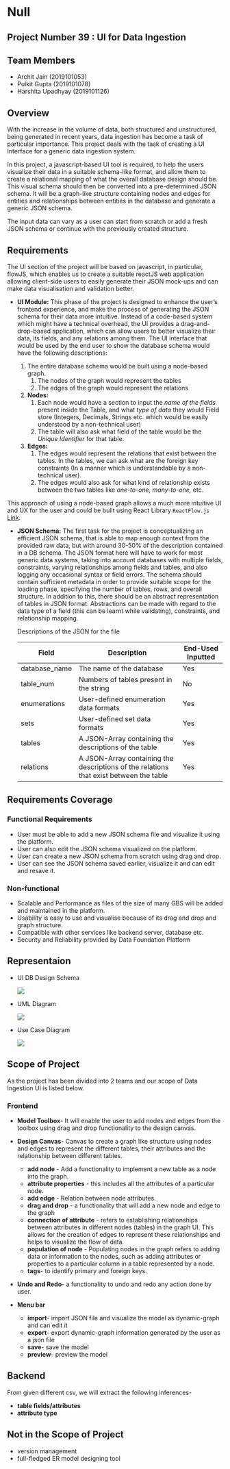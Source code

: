 # Null
## Project Number 39 : UI for Data Ingestion
## Team Members
+ Archit Jain (2019101053)
+ Pulkit Gupta (2019101078)
+ Harshita Upadhyay (2019101126)

## Overview
With the increase in the volume of data, both structured and unstructured, being generated in recent years, data ingestion has become a task of particular importance. This project deals with the task of creating a UI Interface for a generic data ingestion system.

In this project, a javascript-based UI tool is required, to help the users visualize their data in a suitable schema-like format, and allow them to create a relational mapping of what the overall database design should be. This visual schema should then be converted into a pre-determined JSON schema. It will be a graph-like structure containing nodes and edges for entities and relationships between entities in the database and generate a generic JSON schema.

The input data can vary as a user can start from scratch or add a fresh JSON schema or continue with the previously created structure.

## Requirements
The UI section of the project will be based on javascript, in particular, flowJS, which enables us to create a suitable reactJS web application allowing client-side users to easily generate their JSON mock-ups and can make data visualisation and validation better.
- **UI Module:**
This phase of the project is designed to enhance the user’s frontend experience, and make the process of generating the JSON schema for their data more intuitive. Instead of a code-based system which might have a technical overhead, the UI provides a drag-and-drop-based application, which can allow users to better visualize their data, its fields, and any relations among them. 
The UI interface that would be used by the end user to show the database schema would have the following descriptions:

    1. The entire database schema would be built using a node-based graph.
        1. The nodes of the graph would represent the tables
        2. The edges of the graph would represent the relations
    2. **Nodes:**
        1. Each node would have a section to input the *name of the fields* present inside the Table, and what *type of data* they would Field store (Integers, Decimals, Strings etc. which would be easily understood by a non-technical user)
        2. The table will also ask what field of the table would be the *Unique Identifier* for that table.
    3. **Edges:**
        1. The edges would represent the relations that exist between the tables. In the tables, we can ask what are the foreign key constraints (In a manner which is understandable by a non-technical user).
        2. The edges would also ask for what kind of relationship exists between the two tables like *one-to-one, many-to-one,* etc. 

This approach of using a node-based graph allows a much more intuitive UI and UX for the user and could be built using React Library `ReactFlow.js` [Link](https://reactflow.dev/).
- **JSON Schema:**
The first task for the project is conceptualizing an efficient JSON schema, that is able to map enough context from the provided raw data, but with around 30-50% of the description contained in a DB schema. The JSON format here will have to work for most generic data systems, taking into account databases with multiple fields, constraints, varying relationships among fields and tables, and also logging any occasional syntax or field errors.
The schema should contain sufficient metadata in order to provide suitable scope for the loading phase, specifying the number of tables, rows, and overall structure. In addition to this, there should be an abstract representation of tables in JSON format. Abstractions can be made with regard to the data type of a field (this can be learnt while validating), constraints, and relationship mapping.

    Descriptions of the JSON for the file

    | Field | Description | End-Used Inputted |
    | --- | --- | --- |
    | database_name | The name of the database | Yes |
    | table_num | Numbers of tables present in the string | No |
    | enumerations | User-defined enumeration data formats | Yes |
    | sets | User-defined set data formats | Yes |
    | tables | A JSON-Array containing the descriptions of the table | Yes |
    | relations | A JSON-Array containing the descriptions of the relations that exist between the table | Yes |
    
## Requirements Coverage

### Functional Requirements

+ User must be able to add a new JSON schema file and visualize it using the platform.
+ User can also edit the JSON schema visualized on the platform.
+ User can create a new JSON schema from scratch using drag and drop.
+ User can see the JSON schema saved earlier, visualize it and can edit and resave it.

### Non-functional 
+ Scalable and Performance as files of the size of many GBS will be added and maintained in the platform.
+ Usability is easy to use and visualise because of its drag and drop and graph structure.
+ Compatible with other services like backend server, database etc.
+ Security and Reliability provided by Data Foundation Platform 



## Representaion
+ UI DB Design Schema

    ![](https://i.imgur.com/VFiarSr.png)
    
+ UML Diagram

    ![](https://i.imgur.com/FQebpgR.jpg)

+ Use Case Diagram 

    ![](https://i.imgur.com/Cj6JPRi.png)






## Scope of Project
As the project has been divided into 2 teams and our scope of Data Ingestion UI is listed below.

### Frontend
+ **Model Toolbox**- It will enable the user to add nodes and edges from the toolbox using drag and drop functionality to the design canvas.
+ **Design Canvas**- Canvas to create a graph like structure using nodes and edges to represent the different tables, their attributes and the relationship between different tables.
     - **add node**  - Add a functionality to implement a new table as a node into the graph.
    - **attribute properties** - this includes all the attributes of a particular  node.
    - **add edge** - Relation between node attributes.
    - **drag and drop** - a functionality that will add a new node and edge to the graph
    - **connection of attribute** - refers to establishing relationships between attributes in different nodes (tables) in the graph UI. This allows for the creation of edges to represent these relationships and helps to visualize the flow of data.
    - **population of node** - Populating nodes in the graph refers to adding data or information to the nodes, such as adding attributes or properties to a particular column in a table represented by a node.
    - **tags**- to identify primary and foreign keys.
    
+ **Undo and Redo**- a functionality to undo and redo any action done by user.
+ **Menu bar**
    -  **import**- import JSON file and visualize the model as dynamic-graph and can edit it
    -  **export**- export dynamic-graph information generated by the user as a json file
    -  **save**- save the model
    - **preview**- preview the model 

## Backend
From given different csv, we will extract the following inferences- 
- **table fields/attributes** 
- **attribute type** 
<!-- - **foreign keys**  -->



## Not in the Scope of Project
+ version management 
+ full-fledged ER model designing tool

